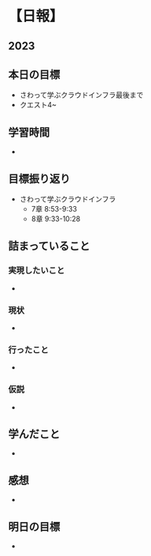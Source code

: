 # 【日報】
## 2023
## 本日の目標
- さわって学ぶクラウドインフラ最後まで
- クエスト4~
## 学習時間
- 

## 目標振り返り
- さわって学ぶクラウドインフラ 
  - 7章 8:53-9:33
  - 8章 9:33-10:28


## 詰まっていること
### 実現したいこと 
- 
### 現状
- 
### 行ったこと 
- 
### 仮説
- 

## 学んだこと
- 

## 感想
- 

## 明日の目標
- 


